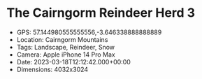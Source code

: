 # The Cairngorm Reindeer Herd 3

- GPS: 57.144980555555556,-3.646338888888889
- Location: Cairngorm Mountains
- Tags: Landscape, Reindeer, Snow
- Camera: Apple iPhone 14 Pro Max
- Date: 2023-03-18T12:12:42.000+00:00
- Dimensions: 4032x3024
